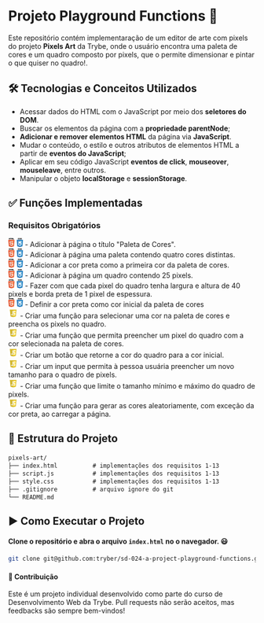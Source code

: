 # Projeto Playground Functions 🚀

Este repositório contém implementaração de um editor de arte com pixels do projeto **Pixels Art** da Trybe, onde o usuário encontra uma paleta de cores e um quadro composto por pixels, que o permite dimensionar e pintar o que quiser no quadro!.

## 🛠️ Tecnologias e Conceitos Utilizados

- Acessar dados do HTML com o JavaScript por meio dos **seletores do DOM**.
- Buscar os elementos da página com a **propriedade parentNode**;
- **Adicionar e remover elementos HTML** da página via **JavaScript**.
- Mudar o conteúdo, o estilo e outros atributos de elementos HTML a partir de **eventos do JavaScript**;
- Aplicar em seu código JavaScript **eventos de click**, **mouseover**, **mouseleave**, entre outros.
- Manipular o objeto **localStorage** e **sessionStorage**.

## ✅ Funções Implementadas

### Requisitos Obrigatórios
<img alt="icon-htmlcss" src="./pngwing.com.png" width="30"/> - Adicionar à página o título "Paleta de Cores".  
<img alt="icon-htmlcss" src="./pngwing.com.png" width="30"/> - Adicionar à página uma paleta contendo quatro cores distintas.  
<img alt="icon-htmlcss" src="./pngwing.com.png" width="30"/> - Adicionar a cor preta como a primeira cor da paleta de cores.  
<img alt="icon-htmlcss" src="./pngwing.com.png" width="30"/> - Adicionar à página um quadro contendo 25 pixels.  
<img alt="icon-htmlcss" src="./pngwing.com.png" width="30"/> - Fazer com que cada pixel do quadro tenha largura e altura de 40 pixels e borda preta de 1 pixel de espessura.  
<img alt="icon-htmlcss" src="./pngwing.com.png" width="30"/> - Definir a cor preta como cor inicial da paleta de cores  
<img alt="icon-js" src="./js-free-icon.webp" width="20"/> - Criar uma função para selecionar uma cor na paleta de cores e preencha os pixels no quadro.  
<img alt="icon-js" src="./js-free-icon.webp" width="20"/> - Criar uma função que permita preencher um pixel do quadro com a cor selecionada na paleta de cores.  
<img alt="icon-js" src="./js-free-icon.webp" width="20"/> - Criar um botão que retorne a cor do quadro para a cor inicial.  
<img alt="icon-js" src="./js-free-icon.webp" width="20"/> - Criar um input que permita à pessoa usuária preencher um novo tamanho para  o quadro de pixels.  
<img alt="icon-js" src="./js-free-icon.webp" width="20"/> - Criar uma função que limite o tamanho mínimo e máximo do quadro de pixels.  
<img alt="icon-js" src="./js-free-icon.webp" width="20"/> - Criar uma função para gerar as cores aleatoriamente, com exceção da cor preta, ao carregar a página.  

## 📁 Estrutura do Projeto

    pixels-art/
    ├── index.html          # implementações dos requisitos 1-13
    ├── script.js           # implementações dos requisitos 1-13
    ├── style.css           # implementações dos requisitos 1-13
    ├── .gitignore          # arquivo ignore do git
    └── README.md

## ▶️ Como Executar o Projeto

#### Clone o repositório e abra o arquivo `index.html` no o navegador. 😃
```bash
git clone git@github.com:tryber/sd-024-a-project-playground-functions.git
```

#### 🤝 Contribuição
Este é um projeto individual desenvolvido como parte do curso de Desenvolvimento Web da Trybe. Pull requests não serão aceitos, mas feedbacks são sempre bem-vindos!
